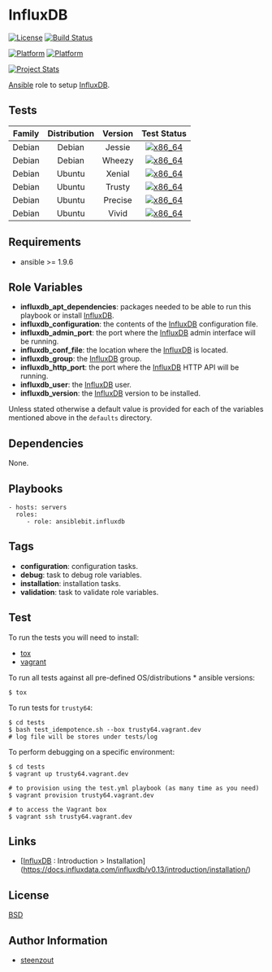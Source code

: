 # InfluxDB

[![License](https://img.shields.io/badge/license-New%20BSD-blue.svg?style=flat)](https://raw.githubusercontent.com/ansiblebit/influxdb/master/LICENSE)
[![Build Status](https://travis-ci.org/ansiblebit/influxdb.svg?branch=master)](https://travis-ci.org/ansiblebit/influxdb)

[![Platform](http://img.shields.io/badge/platform-debian-a80030.svg?style=flat)](#)
[![Platform](http://img.shields.io/badge/platform-ubuntu-dd4814.svg?style=flat)](#)

[![Project Stats](https://www.openhub.net/p/ansiblebit-influxdb/widgets/project_thin_badge.gif)](https://www.openhub.net/p/ansiblebit-influxdb/)

[Ansible][ansible] role to setup [InfluxDB][influxdb].


## Tests

| Family | Distribution | Version | Test Status |
|:-:|:-:|:-:|:-:|
| Debian | Debian  | Jessie  | [![x86_64](http://img.shields.io/badge/x86_64-passed-006400.svg?style=flat)](#) |
| Debian | Debian  | Wheezy  | [![x86_64](http://img.shields.io/badge/x86_64-passed-006400.svg?style=flat)](#) |
| Debian | Ubuntu  | Xenial  | [![x86_64](http://img.shields.io/badge/x86_64-passed-006400.svg?style=flat)](#) |
| Debian | Ubuntu  | Trusty  | [![x86_64](http://img.shields.io/badge/x86_64-passed-006400.svg?style=flat)](#) |
| Debian | Ubuntu  | Precise | [![x86_64](http://img.shields.io/badge/x86_64-passed-006400.svg?style=flat)](#) |
| Debian | Ubuntu  | Vivid   | [![x86_64](http://img.shields.io/badge/x86_64-passed-006400.svg?style=flat)](#) |


## Requirements

- ansible >= 1.9.6


## Role Variables

- **influxdb_apt_dependencies**: packages needed to be able to run this playbook or install [InfluxDB][influxdb].
- **influxdb_configuration**: the contents of the [InfluxDB][influxdb] configuration file.
- **influxdb_admin_port**: the port where the [InfluxDB][influxdb] admin interface will be running.
- **influxdb_conf_file**: the location where the [InfluxDB][influxdb] is located.
- **influxdb_group**: the [InfluxDB][influxdb] group.
- **influxdb_http_port**: the port where the [InfluxDB][influxdb] HTTP API will be running.
- **influxdb_user**: the [InfluxDB][influxdb] user.
- **influxdb_version**: the [InfluxDB][influxdb] version to be installed.

Unless stated otherwise a default value is provided for each of the variables mentioned above in the `defaults` directory.


## Dependencies

None.


## Playbooks

    - hosts: servers
      roles:
         - role: ansiblebit.influxdb


## Tags

- **configuration**: configuration tasks.
- **debug**: task to debug role variables.
- **installation**: installation tasks.
- **validation**: task to validate role variables.


## Test

To run the tests you will need to install:

- [tox](https://tox.readthedocs.org/)
- [vagrant](https://www.vagrantup.com/)

To run all tests against all pre-defined OS/distributions * ansible versions:

```
$ tox
```

To run tests for `trusty64`:

```
$ cd tests
$ bash test_idempotence.sh --box trusty64.vagrant.dev
# log file will be stores under tests/log
```

To perform debugging on a specific environment:

```
$ cd tests
$ vagrant up trusty64.vagrant.dev

# to provision using the test.yml playbook (as many time as you need)
$ vagrant provision trusty64.vagrant.dev

# to access the Vagrant box
$ vagrant ssh trusty64.vagrant.dev
```


## Links

- [[InfluxDB][influxdb] : Introduction > Installation](https://docs.influxdata.com/influxdb/v0.13/introduction/installation/)


## License

[BSD][license]


## Author Information

- [steenzout][steenzout]


[ansible]:      https://www.ansible.com         "Ansible"
[license]:      https://github.com/ansiblebit/influxdb/blob/master/LICENSE  "BSD license"
[influxdb]:     https://influxdata.com          "InfluxDB"
[steenzout]:    https://github.com/steenzout/   "Pedro Salgado"
